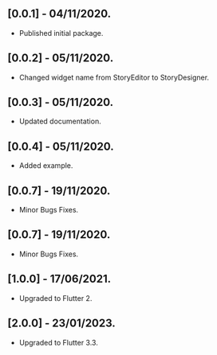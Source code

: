 ## [0.0.1] - 04/11/2020.

* Published initial package.

## [0.0.2] - 05/11/2020.

* Changed widget name from StoryEditor to StoryDesigner.

## [0.0.3] - 05/11/2020.

* Updated documentation.

## [0.0.4] - 05/11/2020.

* Added example.

## [0.0.7] - 19/11/2020.

* Minor Bugs Fixes.

## [0.0.7] - 19/11/2020.

* Minor Bugs Fixes.

## [1.0.0] - 17/06/2021.

* Upgraded to Flutter 2.

## [2.0.0] - 23/01/2023.

* Upgraded to Flutter 3.3.